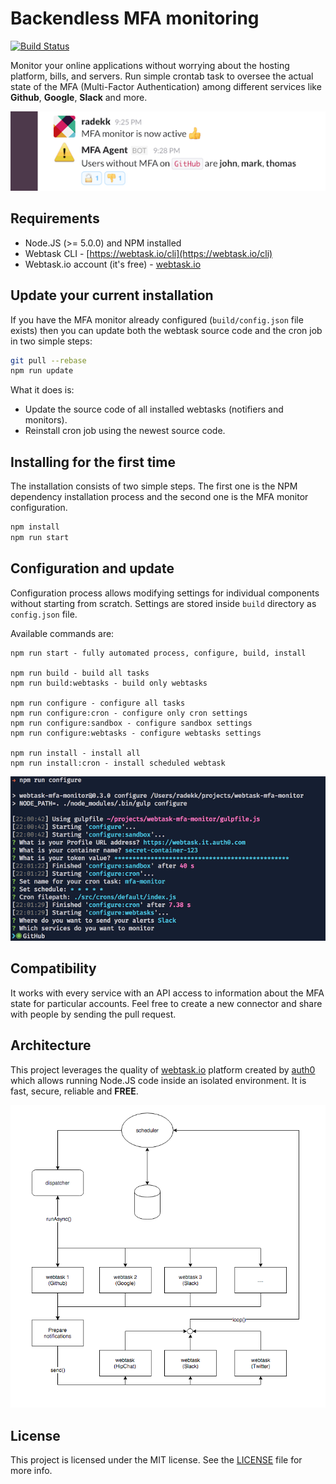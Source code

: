 # Backendless MFA monitoring

[![Build Status](https://travis-ci.org/radekk/webtask-mfa-monitor.svg?branch=master)](https://travis-ci.org/radekk/webtask-mfa-monitor)

Monitor your online applications without worrying about the hosting platform, bills, and servers. Run simple crontab task to oversee the actual state of the MFA (Multi-Factor Authentication) among different services like **Github**, **Google**, **Slack** and more.

![Slack alert](docs/images/slack.example.png)

## Requirements

- Node.JS (>= 5.0.0) and NPM installed
- Webtask CLI - [https://webtask.io/cli](https://webtask.io/cli)
- Webtask.io account (it's free) - [webtask.io](https://webtask.io)

## Update your current installation

If you have the MFA monitor already configured (``build/config.json`` file exists) then you can update both the webtask source code and the cron job in two simple steps:

```bash
git pull --rebase
npm run update
```

What it does is:

- Update the source code of all installed webtasks (notifiers and monitors).
- Reinstall cron job using the newest source code.

## Installing for the first time

The installation consists of two simple steps. The first one is the NPM dependency installation process and the second one is the MFA monitor configuration.


```bash
npm install
npm run start
```

## Configuration and update

Configuration process allows modifying settings for individual components without starting from scratch. Settings are stored inside `build` directory as `config.json` file.


Available commands are:

```
npm run start - fully automated process, configure, build, install

npm run build - build all tasks
npm run build:webtasks - build only webtasks

npm run configure - configure all tasks
npm run configure:cron - configure only cron settings
npm run configure:sandbox - configure sandbox settings
npm run configure:webtasks - configure webtasks settings

npm run install - install all
npm run install:cron - install scheduled webtask
```

![Configuration](docs/images/configuration.png)

## Compatibility

It works with every service with an API access to information about the MFA state for particular accounts. Feel free to create a new connector and share with people by sending the pull request.

## Architecture

This project leverages the quality of [webtask.io](https://webtask.io) platform created by [auth0](https://auth0.com/) which allows running Node.JS code inside an isolated environment. It is fast, secure, reliable and **FREE**.

![Architecture](docs/images/architecture.png)


## License

This project is licensed under the MIT license. See the [LICENSE](LICENSE) file for more info.
